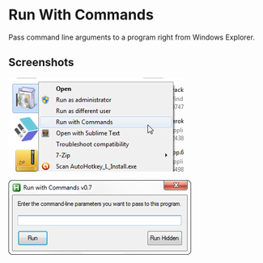 # Run With Commands

Pass command line arguments to a program right from Windows Explorer.

## Screenshots

![Context Menu Integration](context.png)

![Arguments Window](gui.png)
